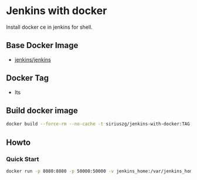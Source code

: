 # Jenkins with docker

Install docker ce in jenkins for shell.

## Base Docker Image

* [jenkins/jenkins](https://hub.docker.com/r/jenkins/jenkins)

## Docker Tag

* lts

## Build docker image

```bash
docker build --force-rm --no-cache -t siriuszg/jenkins-with-docker:TAG .
```

## Howto

### Quick Start

```bash
docker run -p 8080:8080 -p 50000:50000 -v jenkins_home:/var/jenkins_home siriuszg/jenkins-with-docker:TAG
```

